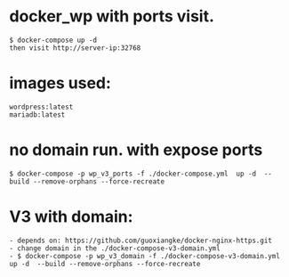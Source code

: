 # docker_wp with ports visit.
	$ docker-compose up -d
	then visit http://server-ip:32768

# images used:
	wordpress:latest
	mariadb:latest
		
# no domain run. with expose ports
	$ docker-compose -p wp_v3_ports -f ./docker-compose.yml  up -d  --build --remove-orphans --force-recreate

# V3 with domain: 
	- depends on: https://github.com/guoxiangke/docker-nginx-https.git
	- change domain in the ./docker-compose-v3-domain.yml
	- $ docker-compose -p wp_v3_domain -f ./docker-compose-v3-domain.yml  up -d  --build --remove-orphans --force-recreate
